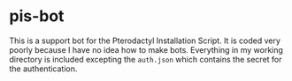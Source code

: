 # pis-bot
This is a support bot for the Pterodactyl Installation Script. It is coded very poorly because I have no idea how to make bots. Everything in my working directory is included excepting the `auth.json` which contains the secret for the authentication.
